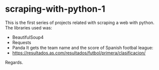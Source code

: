 # scraping-with-python-1
This is the first series of projects related with scraping a web with python.
The libraries used was:
- BeautifulSoup4
- Requests
- Panda
It gets the team name and the score of Spanish footbal league:
- https://resultados.as.com/resultados/futbol/primera/clasificacion/

Regards.
